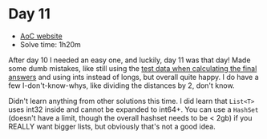 # Day 11
- [AoC website](https://adventofcode.com/2023/day/11)
- Solve time: 1h20m

After day 10 I needed an easy one, and luckily, day 11 was that day! Made some dumb mistakes, like still using the [test data when calculating the final answers](https://www.reddit.com/r/adventofcode/comments/18fnwna/2023_day_11_part_2_if_its_a_big_number_it_must_be/) and using ints instead of longs, but overall quite happy. I do have a few I-don't-know-whys, like dividing the distances by 2, don't know.  

Didn't learn anything from other solutions this time. I did learn that `List<T>` uses int32 inside and cannot be expanded to int64+. You can use a `HashSet` (doesn't have a limit, though the overall hashset needs to be < 2gb) if you REALLY want bigger lists, but obviously that's not a good idea.